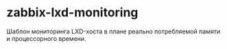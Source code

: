 # zabbix-lxd-monitoring

Шаблон мониторинга LXD-хоста в плане реально потребляемой памяти и процессорного времени.